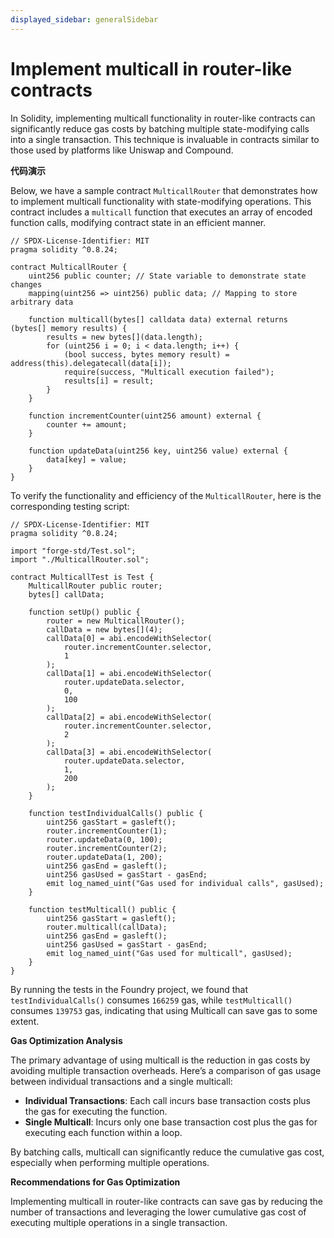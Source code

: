 ```yaml
---
displayed_sidebar: generalSidebar
---
```


# Implement multicall in router-like contracts

In Solidity, implementing multicall functionality in router-like contracts can significantly reduce gas costs by batching multiple state-modifying calls into a single transaction. This technique is invaluable in contracts similar to those used by platforms like Uniswap and Compound.

**代码演示**

Below, we have a sample contract `MulticallRouter` that demonstrates how to implement multicall functionality with state-modifying operations. This contract includes a `multicall` function that executes an array of encoded function calls, modifying contract state in an efficient manner.

```solidity
// SPDX-License-Identifier: MIT
pragma solidity ^0.8.24;

contract MulticallRouter {
    uint256 public counter; // State variable to demonstrate state changes
    mapping(uint256 => uint256) public data; // Mapping to store arbitrary data

    function multicall(bytes[] calldata data) external returns (bytes[] memory results) {
        results = new bytes[](data.length);
        for (uint256 i = 0; i < data.length; i++) {
            (bool success, bytes memory result) = address(this).delegatecall(data[i]);
            require(success, "Multicall execution failed");
            results[i] = result;
        }
    }

    function incrementCounter(uint256 amount) external {
        counter += amount; 
    }

    function updateData(uint256 key, uint256 value) external {
        data[key] = value; 
    }
}
```

To verify the functionality and efficiency of the `MulticallRouter`, here is the corresponding testing script:

```solidity
// SPDX-License-Identifier: MIT
pragma solidity ^0.8.24;

import "forge-std/Test.sol";
import "./MulticallRouter.sol";

contract MulticallTest is Test {
    MulticallRouter public router;
    bytes[] callData;

    function setUp() public {
        router = new MulticallRouter();
        callData = new bytes[](4);
        callData[0] = abi.encodeWithSelector(
            router.incrementCounter.selector,
            1
        );
        callData[1] = abi.encodeWithSelector(
            router.updateData.selector,
            0,
            100
        );
        callData[2] = abi.encodeWithSelector(
            router.incrementCounter.selector,
            2
        );
        callData[3] = abi.encodeWithSelector(
            router.updateData.selector,
            1,
            200
        );
    }

    function testIndividualCalls() public {
        uint256 gasStart = gasleft();
        router.incrementCounter(1);
        router.updateData(0, 100);
        router.incrementCounter(2);
        router.updateData(1, 200);
        uint256 gasEnd = gasleft();
        uint256 gasUsed = gasStart - gasEnd;
        emit log_named_uint("Gas used for individual calls", gasUsed);
    }

    function testMulticall() public {
        uint256 gasStart = gasleft();
        router.multicall(callData);
        uint256 gasEnd = gasleft();
        uint256 gasUsed = gasStart - gasEnd;
        emit log_named_uint("Gas used for multicall", gasUsed);
    }
}
```

By running the tests in the Foundry project, we found that `testIndividualCalls()` consumes `166259` gas, while `testMulticall()` consumes `139753` gas, indicating that using Multicall can save gas to some extent.

**Gas Optimization Analysis**

The primary advantage of using multicall is the reduction in gas costs by avoiding multiple transaction overheads. Here’s a comparison of gas usage between individual transactions and a single multicall:

- **Individual Transactions**: Each call incurs base transaction costs plus the gas for executing the function.
- **Single Multicall**: Incurs only one base transaction cost plus the gas for executing each function within a loop.

By batching calls, multicall can significantly reduce the cumulative gas cost, especially when performing multiple operations.

**Recommendations for Gas Optimization**

Implementing multicall in router-like contracts can save gas by reducing the number of transactions and leveraging the lower cumulative gas cost of executing multiple operations in a single transaction.
